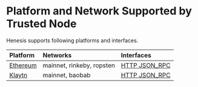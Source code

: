 # Platform and Network Supported by Trusted Node

Henesis supports following platforms and interfaces.

| Platform | Networks | Interfaces |
| :--- | :--- | :--- |
| [Ethereum](https://ethereum.org/) | mainnet, rinkeby, ropsten | [HTTP JSON\_RPC](../ethereum-api-lists/) |
| [Klaytn](https://klaytn.com/) | mainnet, baobab | [HTTP JSON\_RPC](../klaytn-api-lists/) |

